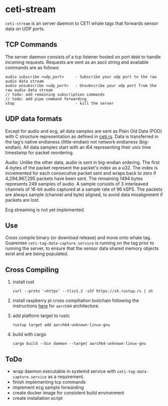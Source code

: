 # ceti-stream

`ceti-stream` is an server daemon to CETI whale tags that forwards sensor data on UDP ports.

## TCP Commands
The server daemon consists of a tcp listener hosted on port `8080` to handle incoming requests. Requests are sent as an ascii string and available commands are as follows:
```
audio subscribe <udp_port>     - Subscribe your udp port to the raw audio data stream
audio unsubscribe <udp_port>   - Unsubscribe your udp port from the raw audio data stream
// todo: add remaining subscription commands
// todo: add pipe command forwarding
stop                           - kill the server
```

## UDP data formats
Except for audio and ecg, all data samples are sent as Plain Old Data (POD) with C structure representation as defined in [ceti.rs](src/daemon/ceti.rs). 
Data is transferred in the tag's native endianess (little-endian) not network endianess (big-endian). All data samples start with an i64 representing their unix time timestamp
for packet reordering.

Audio: Unlike the other data, audio is sent in big-endian ordering.
The first 4-bytes of the packet represent the packet's index as a u32. 
The index is incremented for each consecutive packet sent and wraps back to zero if 4,294,967,295 packets have been sent.
The remaining 1494 bytes represents 249 samples of audio. A sample consists of 3 interleaved channels of 16-bit audio captured at a sample rate of 96 kSPS.
The packets are always sample (channel and byte) aligned, to avoid data misalignment if packets are lost.

Ecg streaming is not yet implemented.

## Use
Cross compile binary (or download release) and move onto whale tag.
Guarentee `ceti-tag-data-capture.service` is running on the tag prior to running the server, to ensure that the sensor data shared memory objects exist and are being populated. 

## Cross Compiling
1) install rust

    ``` curl --proto '=https' --tlsv1.2 -sSf https://sh.rustup.rs | sh ```

1) install raspberry pi cross compiliation toolchain following the instructions [here](https://github.com/tttapa/docker-arm-cross-toolchain) for `aarch64` architecture.
1) add platform target to rustc
   
     ``` rustup target add aarch64-unknown-linux-gnu ```
   
1) build with cargo

     ``` cargo build --bin daemon --target aarch64-unknown-linux-gnu ```

## ToDo
- wrap daemon executable in systemd service with  `ceti-tag-data-capture.service` as a requirement.
- finish implementing tcp commands
- implement ecg sample forwarding
- create docker image for consistent build environment
- create installation script
